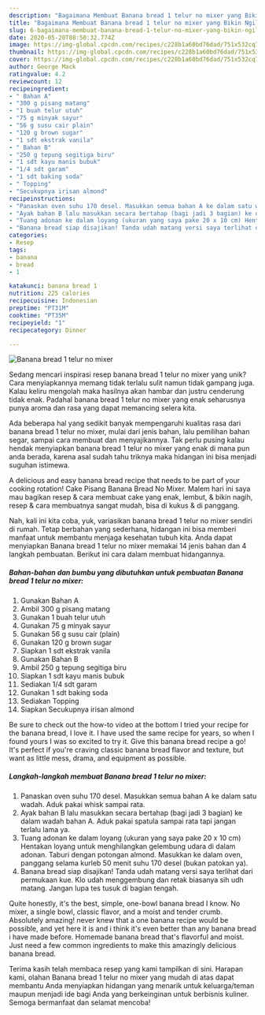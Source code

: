 ```yaml
---
description: "Bagaimana Membuat Banana bread 1 telur no mixer yang Bikin Ngiler"
title: "Bagaimana Membuat Banana bread 1 telur no mixer yang Bikin Ngiler"
slug: 6-bagaimana-membuat-banana-bread-1-telur-no-mixer-yang-bikin-ngiler
date: 2020-05-20T08:50:32.774Z
image: https://img-global.cpcdn.com/recipes/c228b1a60bd76dad/751x532cq70/banana-bread-1-telur-no-mixer-foto-resep-utama.jpg
thumbnail: https://img-global.cpcdn.com/recipes/c228b1a60bd76dad/751x532cq70/banana-bread-1-telur-no-mixer-foto-resep-utama.jpg
cover: https://img-global.cpcdn.com/recipes/c228b1a60bd76dad/751x532cq70/banana-bread-1-telur-no-mixer-foto-resep-utama.jpg
author: George Mack
ratingvalue: 4.2
reviewcount: 12
recipeingredient:
- " Bahan A"
- "300 g pisang matang"
- "1 buah telur utuh"
- "75 g minyak sayur"
- "56 g susu cair plain"
- "120 g brown sugar"
- "1 sdt ekstrak vanila"
- " Bahan B"
- "250 g tepung segitiga biru"
- "1 sdt kayu manis bubuk"
- "1/4 sdt garam"
- "1 sdt baking soda"
- " Topping"
- "Secukupnya irisan almond"
recipeinstructions:
- "Panaskan oven suhu 170 desel. Masukkan semua bahan A ke dalam satu wadah. Aduk pakai whisk sampai rata."
- "Ayak bahan B lalu masukkan secara bertahap (bagi jadi 3 bagian) ke dalam wadah bahan A. Aduk pakai spatula sampai rata tapi jangan terlalu lama ya."
- "Tuang adonan ke dalam loyang (ukuran yang saya pake 20 x 10 cm) Hentakan loyang untuk menghilangkan gelembung udara di dalam adonan. Taburi dengan potongan almond. Masukkan ke dalam oven, panggang selama kurleb 50 menit suhu 170 desel (bukan patokan ya)."
- "Banana bread siap disajikan! Tanda udah matang versi saya terlihat dari permukaan kue. Klo udah menggembung dan retak biasanya sih udh matang. Jangan lupa tes tusuk di bagian tengah."
categories:
- Resep
tags:
- banana
- bread
- 1

katakunci: banana bread 1 
nutrition: 225 calories
recipecuisine: Indonesian
preptime: "PT31M"
cooktime: "PT35M"
recipeyield: "1"
recipecategory: Dinner

---
```



![Banana bread 1 telur no mixer](https://img-global.cpcdn.com/recipes/c228b1a60bd76dad/751x532cq70/banana-bread-1-telur-no-mixer-foto-resep-utama.jpg)

Sedang mencari inspirasi resep banana bread 1 telur no mixer yang unik? Cara menyiapkannya memang tidak terlalu sulit namun tidak gampang juga. Kalau keliru mengolah maka hasilnya akan hambar dan justru cenderung tidak enak. Padahal banana bread 1 telur no mixer yang enak seharusnya punya aroma dan rasa yang dapat memancing selera kita.

Ada beberapa hal yang sedikit banyak mempengaruhi kualitas rasa dari banana bread 1 telur no mixer, mulai dari jenis bahan, lalu pemilihan bahan segar, sampai cara membuat dan menyajikannya. Tak perlu pusing kalau hendak menyiapkan banana bread 1 telur no mixer yang enak di mana pun anda berada, karena asal sudah tahu triknya maka hidangan ini bisa menjadi suguhan istimewa.

A delicious and easy banana bread recipe that needs to be part of your cooking rotation! Cake Pisang Banana Bread No Mixer. Malem hari ini saya mau bagikan resep &amp; cara membuat cake yang enak, lembut, &amp; bikin nagih, resep &amp; cara membuatnya sangat mudah, bisa di kukus &amp; di panggang.


Nah, kali ini kita coba, yuk, variasikan banana bread 1 telur no mixer sendiri di rumah. Tetap berbahan yang sederhana, hidangan ini bisa memberi manfaat untuk membantu menjaga kesehatan tubuh kita. Anda dapat menyiapkan Banana bread 1 telur no mixer memakai 14 jenis bahan dan 4 langkah pembuatan. Berikut ini cara dalam membuat hidangannya.

<!--inarticleads1-->

##### Bahan-bahan dan bumbu yang dibutuhkan untuk pembuatan Banana bread 1 telur no mixer:

1. Gunakan  Bahan A
1. Ambil 300 g pisang matang
1. Gunakan 1 buah telur utuh
1. Gunakan 75 g minyak sayur
1. Gunakan 56 g susu cair (plain)
1. Gunakan 120 g brown sugar
1. Siapkan 1 sdt ekstrak vanila
1. Gunakan  Bahan B
1. Ambil 250 g tepung segitiga biru
1. Siapkan 1 sdt kayu manis bubuk
1. Sediakan 1/4 sdt garam
1. Gunakan 1 sdt baking soda
1. Sediakan  Topping
1. Siapkan Secukupnya irisan almond


Be sure to check out the how-to video at the bottom I tried your recipe for the banana bread, I love it. I have used the same recipe for years, so when I found yours I was so excited to try it. Give this banana bread recipe a go! It&#39;s perfect if you&#39;re craving classic banana bread flavor and texture, but want as little mess, drama, and equipment as possible. 

<!--inarticleads2-->

##### Langkah-langkah membuat Banana bread 1 telur no mixer:

1. Panaskan oven suhu 170 desel. Masukkan semua bahan A ke dalam satu wadah. Aduk pakai whisk sampai rata.
1. Ayak bahan B lalu masukkan secara bertahap (bagi jadi 3 bagian) ke dalam wadah bahan A. Aduk pakai spatula sampai rata tapi jangan terlalu lama ya.
1. Tuang adonan ke dalam loyang (ukuran yang saya pake 20 x 10 cm) Hentakan loyang untuk menghilangkan gelembung udara di dalam adonan. Taburi dengan potongan almond. Masukkan ke dalam oven, panggang selama kurleb 50 menit suhu 170 desel (bukan patokan ya).
1. Banana bread siap disajikan! Tanda udah matang versi saya terlihat dari permukaan kue. Klo udah menggembung dan retak biasanya sih udh matang. Jangan lupa tes tusuk di bagian tengah.


Quite honestly, it&#39;s the best, simple, one-bowl banana bread I know. No mixer, a single bowl, classic flavor, and a moist and tender crumb. Absolutely amazing! never knew that a one banana recipe would be possible, and yet here it is and i think it&#39;s even better than any banana bread i have made before. Homemade banana bread that&#39;s flavorful and moist. Just need a few common ingredients to make this amazingly delicious banana bread. 

Terima kasih telah membaca resep yang kami tampilkan di sini. Harapan kami, olahan Banana bread 1 telur no mixer yang mudah di atas dapat membantu Anda menyiapkan hidangan yang menarik untuk keluarga/teman maupun menjadi ide bagi Anda yang berkeinginan untuk berbisnis kuliner. Semoga bermanfaat dan selamat mencoba!
